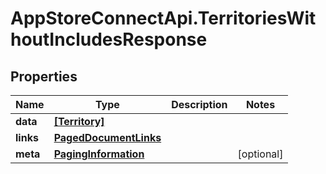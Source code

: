 # AppStoreConnectApi.TerritoriesWithoutIncludesResponse

## Properties

Name | Type | Description | Notes
------------ | ------------- | ------------- | -------------
**data** | [**[Territory]**](Territory.md) |  | 
**links** | [**PagedDocumentLinks**](PagedDocumentLinks.md) |  | 
**meta** | [**PagingInformation**](PagingInformation.md) |  | [optional] 


